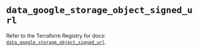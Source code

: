# `data_google_storage_object_signed_url`

Refer to the Terraform Registry for docs: [`data_google_storage_object_signed_url`](https://registry.terraform.io/providers/hashicorp/google-beta/6.5.0/docs/data-sources/google_storage_object_signed_url).
